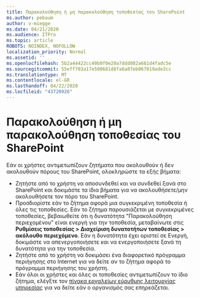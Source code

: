 ```yaml
---
title: Παρακολούθηση ή μη παρακολούθηση τοποθεσίας του SharePoint
ms.author: pebaum
author: v-miegge
ms.date: 04/21/2020
ms.audience: ITPro
ms.topic: article
ROBOTS: NOINDEX, NOFOLLOW
localization_priority: Normal
ms.assetid: ''
ms.openlocfilehash: 5b2a44422cc49b0f0e20a7ddd802a661d4fadc5e
ms.sourcegitcommit: 55eff703a17e500681d8fa6a87eb067019ade3cc
ms.translationtype: MT
ms.contentlocale: el-GR
ms.lasthandoff: 04/22/2020
ms.locfileid: "43720926"
---
```

# <a name="follow-or-un-follow-a-sharepoint-site"></a>Παρακολούθηση ή μη παρακολούθηση τοποθεσίας του SharePoint

Εάν οι χρήστες αντιμετωπίζουν ζητήματα που ακολουθούν ή δεν ακολουθούν πόρους του SharePoint, ολοκληρώστε τα εξής βήματα:

* Ζητήστε από το χρήστη να αποσυνδεθεί και να συνδεθεί ξανά στο SharePoint και δοκιμάστε τα ίδια βήματα για να ακολουθήσετε/μην ακολουθήσετε τον πόρο του SharePoint.
* Προσδιορίστε εάν το ζήτημα αφορά μια συγκεκριμένη τοποθεσία ή όλες τις τοποθεσίες. Εάν το ζήτημα παρουσιάζεται με συγκεκριμένες τοποθεσίες, βεβαιωθείτε ότι η δυνατότητα "Παρακολούθηση περιεχομένου" είναι ενεργή για την τοποθεσία, μεταβαίνωτε στις **Ρυθμίσεις τοποθεσίας > Διαχείριση δυνατοτήτων τοποθεσίας > ακόλουθο περιεχόμενο**. Εάν η δυνατότητα έχει οριστεί σε Ενεργή, δοκιμάστε να απενεργοποιήσετε και να ενεργοποιήσετε ξανά τη δυνατότητα για την τοποθεσία.
* Ζητήστε από το χρήστη να δοκιμάσει ένα διαφορετικό πρόγραμμα περιήγησης στο Internet για να δείτε αν το ζήτημα αφορά το πρόγραμμα περιήγησης του χρήστη.
* Εάν όλοι οι χρήστες και όλες οι τοποθεσίες αντιμετωπίζουν το ίδιο ζήτημα, ελέγξτε τον [πίνακα εργαλείων εύρυθμης λειτουργίας υπηρεσίας](https://admin.microsoft.com/AdminPortal/Home#/servicehealth) για να δείτε εάν ο οργανισμός σας επηρεάζεται.
